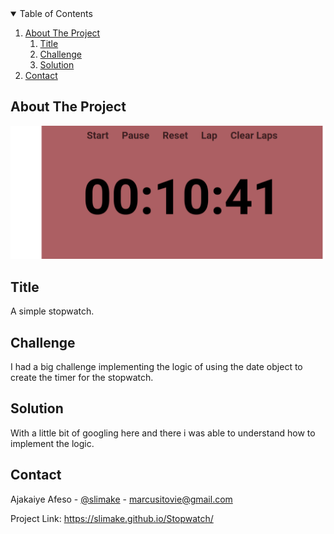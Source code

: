 <!-- TABLE OF CONTENTS -->
<details open="open">
  <summary>Table of Contents</summary>
  <ol>
    <li><a href="#about-the-project">About The Project</a>
      <ol>
        <li><a href="#title">Title</a>
        <li><a href="#challenge">Challenge</a>
        <li><a href="#solution">Solution</a></li>
      </ol>
    </li>
    <li><a href="#contact">Contact</a></li>
  </ol>
</details>



<!-- ABOUT THE PROJECT -->
## About The Project

[![Product Name Screen Shot][product-screenshot]](https://slimake.github.io/Stopwatch/)

## Title
A simple stopwatch. 

## Challenge
I had a big challenge implementing the logic of using the date object to create the timer for the stopwatch.

## Solution
With a little bit of googling here and there i was able to understand how to implement the logic.


<!-- CONTACT -->
## Contact

Ajakaiye Afeso - [@slimake](https://twitter.com/slimake) - marcusitovie@gmail.com

Project Link: https://slimake.github.io/Stopwatch/

<!-- MARKDOWN LINKS & IMAGES -->
<!-- https://www.markdownguide.org/basic-syntax/#reference-style-links -->
[product-screenshot]: image/stopwatch.png
